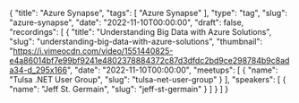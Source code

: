 {
  "title": "Azure Synapse",
  "tags": [
    "Azure Synapse"
  ],
  "type": "tag",
  "slug": "azure-synapse",
  "date": "2022-11-10T00:00:00",
  "draft": false,
  "recordings": [
    {
      "title": "Understanding Big Data with Azure Solutions",
      "slug": "understanding-big-data-with-azure-solutions",
      "thumbnail": "https://i.vimeocdn.com/video/1551440825-e4a86014bf7e99bf9241e4802378884372c87d3dfdc2bd9ce298784b9c8ada34-d_295x166",
      "date": "2022-11-10T00:00:00",
      "meetups": [
        {
          "name": "Tulsa .NET User Group",
          "slug": "tulsa-net-user-group"
        }
      ],
      "speakers": [
        {
          "name": "Jeff St. Germain",
          "slug": "jeff-st-germain"
        }
      ]
    }
  ]
}